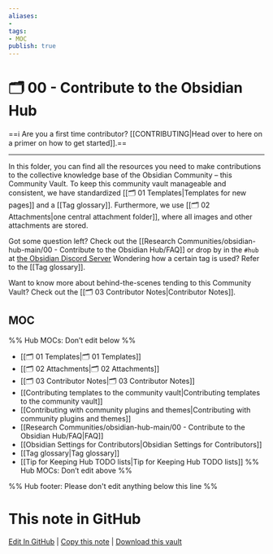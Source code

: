 ```yaml
---
aliases:
- 
tags:
- MOC
publish: true
---
```


# 🗂️ 00 - Contribute to the Obsidian Hub

==ℹ️ Are you a first time contributor? [[CONTRIBUTING|Head over to here on a primer on how to get started]].==

---

In this folder, you can find all the resources you need to make contributions to the collective knowledge base of the Obsidian Community – this Community Vault. To keep this community vault manageable and consistent, we have standardized [[🗂️ 01 Templates|Templates for new pages]] and a [[Tag glossary]]. Furthermore, we use [[🗂️ 02 Attachments|one central attachment folder]], where all images and other attachments are stored.

Got some question left? Check out the [[Research Communities/obsidian-hub-main/00 - Contribute to the Obsidian Hub/FAQ]] or drop by in the `#hub` at [the Obsidian Discord Server](https://discord.gg/veuWUTm) Wondering how a certain tag is used? Refer to the [[Tag glossary]].

Want to know more about behind-the-scenes tending to this Community Vault? Check out the [[🗂️ 03 Contributor Notes|Contributor Notes]].

## MOC

%% Hub MOCs: Don’t edit below  %%
-  [[🗂️ 01 Templates|🗂️ 01 Templates]]
-  [[🗂️ 02 Attachments|🗂️ 02 Attachments]]
-  [[🗂️ 03 Contributor Notes|🗂️ 03 Contributor Notes]]
-  [[Contributing templates to the community vault|Contributing templates to the community vault]]
-  [[Contributing with community plugins and themes|Contributing with community plugins and themes]]
-  [[Research Communities/obsidian-hub-main/00 - Contribute to the Obsidian Hub/FAQ|FAQ]]
-  [[Obsidian Settings for Contributors|Obsidian Settings for Contributors]]
-  [[Tag glossary|Tag glossary]]
-  [[Tip for Keeping Hub TODO lists|Tip for Keeping Hub TODO lists]]
%% Hub MOCs: Don’t edit above  %%






%% Hub footer: Please don't edit anything below this line %%

# This note in GitHub

<span class="git-footer">[Edit In GitHub](https://github.dev/obsidian-community/obsidian-hub/blob/main/00%20-%20Contribute%20to%20the%20Obsidian%20Hub/%F0%9F%97%82%EF%B8%8F%2000%20-%20Contribute%20to%20the%20Obsidian%20Hub.md "git-hub-edit-note") | [Copy this note](https://raw.githubusercontent.com/obsidian-community/obsidian-hub/main/00%20-%20Contribute%20to%20the%20Obsidian%20Hub/%F0%9F%97%82%EF%B8%8F%2000%20-%20Contribute%20to%20the%20Obsidian%20Hub.md "git-hub-copy-note") | [Download this vault](https://github.com/obsidian-community/obsidian-hub/archive/refs/heads/main.zip "git-hub-download-vault") </span>
